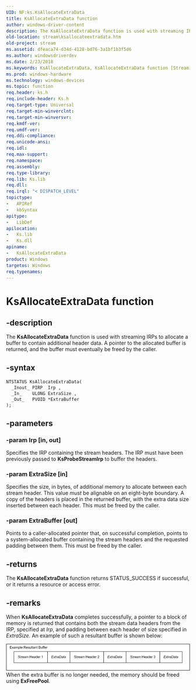 ```yaml
---
UID: NF:ks.KsAllocateExtraData
title: KsAllocateExtraData function
author: windows-driver-content
description: The KsAllocateExtraData function is used with streaming IRPs to allocate a buffer to contain additional header data. A pointer to the allocated buffer is returned, and the buffer must eventually be freed by the caller.
old-location: stream\ksallocateextradata.htm
old-project: stream
ms.assetid: dfeaca74-d34d-4128-bd76-3a1bf1b3f5d6
ms.author: windowsdriverdev
ms.date: 2/23/2018
ms.keywords: KsAllocateExtraData, KsAllocateExtraData function [Streaming Media Devices], ks/KsAllocateExtraData, ksfunc_a6f4b047-cec7-4c0d-850f-c3d3b1d1e33e.xml, stream.ksallocateextradata
ms.prod: windows-hardware
ms.technology: windows-devices
ms.topic: function
req.header: ks.h
req.include-header: Ks.h
req.target-type: Universal
req.target-min-winverclnt: 
req.target-min-winversvr: 
req.kmdf-ver: 
req.umdf-ver: 
req.ddi-compliance: 
req.unicode-ansi: 
req.idl: 
req.max-support: 
req.namespace: 
req.assembly: 
req.type-library: 
req.lib: Ks.lib
req.dll: 
req.irql: "< DISPATCH_LEVEL"
topictype:
-	APIRef
-	kbSyntax
apitype:
-	LibDef
apilocation:
-	Ks.lib
-	Ks.dll
apiname:
-	KsAllocateExtraData
product: Windows
targetos: Windows
req.typenames: 
---
```


# KsAllocateExtraData function


## -description


The <b>KsAllocateExtraData</b> function is used with streaming IRPs to allocate a buffer to contain additional header data. A pointer to the allocated buffer is returned, and the buffer must eventually be freed by the caller. 


## -syntax


````
NTSTATUS KsAllocateExtraData(
  _Inout_ PIRP  Irp ,
  _In_    ULONG ExtraSize ,
  _Out_   PVOID *ExtraBuffer 
);
````


## -parameters




### -param Irp [in, out]

Specifies the IRP containing the stream headers. The IRP must have been previously passed to <b>KsProbeStreamIrp</b> to buffer the headers.


### -param ExtraSize [in]

Specifies the size, in bytes, of additional memory to allocate between each stream header. This value <i>must</i> be alignable on an eight-byte boundary. A copy of the headers is placed in the returned buffer, with the extra data size inserted between each header. This must be freed by the caller.


### -param ExtraBuffer [out]

Points to a caller-allocated pointer that, on successful completion, points to a system-allocated buffer containing the stream headers and the requested padding between them. This must be freed by the caller.


## -returns



The <b>KsAllocateExtraData</b> function returns STATUS_SUCCESS if successful, or it returns a resource or access error.




## -remarks



When <b>KsAllocateExtraData</b> completes successfully, a pointer to a block of memory is returned that contains both the stream data headers from the IRP, specified at <i>Irp</i>, and padding between each header of size specified in <i>ExtraSize</i>. An example of such a resultant buffer is shown below:

<img alt="Diagram illustrating a resultant buffer" src="images/ksexdata.png"/>
When the extra buffer is no longer needed, the memory should be freed using <b>ExFreePool</b>.



